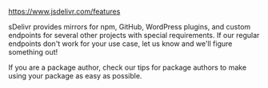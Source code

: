 https://www.jsdelivr.com/features

sDelivr provides mirrors for npm, GitHub, WordPress plugins, and custom endpoints for several other projects with special requirements. If our regular endpoints don't work for your use case, let us know and we'll figure something out!

If you are a package author, check our tips for package authors to make using your package as easy as possible.



